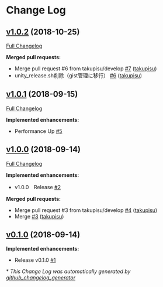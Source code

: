 # Change Log

## [v1.0.2](https://github.com/takupisu/EditorSceneActiveSwitcher-Unity/tree/v1.0.2) (2018-10-25)
[Full Changelog](https://github.com/takupisu/EditorSceneActiveSwitcher-Unity/compare/v1.0.1...v1.0.2)

**Merged pull requests:**

- Merge pull request \#6 from takupisu/develop [\#7](https://github.com/takupisu/EditorSceneActiveSwitcher-Unity/pull/7) ([takupisu](https://github.com/takupisu))
- unity\_release.sh削除（gist管理に移行） [\#6](https://github.com/takupisu/EditorSceneActiveSwitcher-Unity/pull/6) ([takupisu](https://github.com/takupisu))

## [v1.0.1](https://github.com/takupisu/EditorSceneActiveSwitcher-Unity/tree/v1.0.1) (2018-09-15)
[Full Changelog](https://github.com/takupisu/EditorSceneActiveSwitcher-Unity/compare/v1.0.0...v1.0.1)

**Implemented enhancements:**

- Performance Up [\#5](https://github.com/takupisu/EditorSceneActiveSwitcher-Unity/issues/5)

## [v1.0.0](https://github.com/takupisu/EditorSceneActiveSwitcher-Unity/tree/v1.0.0) (2018-09-14)
[Full Changelog](https://github.com/takupisu/EditorSceneActiveSwitcher-Unity/compare/v0.1.0...v1.0.0)

**Implemented enhancements:**

- v1.0.0　Release [\#2](https://github.com/takupisu/EditorSceneActiveSwitcher-Unity/issues/2)

**Merged pull requests:**

- Merge pull request \#3 from takupisu/develop [\#4](https://github.com/takupisu/EditorSceneActiveSwitcher-Unity/pull/4) ([takupisu](https://github.com/takupisu))
- Merge [\#3](https://github.com/takupisu/EditorSceneActiveSwitcher-Unity/pull/3) ([takupisu](https://github.com/takupisu))

## [v0.1.0](https://github.com/takupisu/EditorSceneActiveSwitcher-Unity/tree/v0.1.0) (2018-09-14)
**Implemented enhancements:**

- Release v0.1.0 [\#1](https://github.com/takupisu/EditorSceneActiveSwitcher-Unity/issues/1)



\* *This Change Log was automatically generated by [github_changelog_generator](https://github.com/skywinder/Github-Changelog-Generator)*